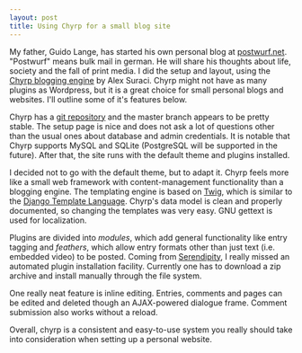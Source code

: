 ```yaml
---
layout: post
title: Using Chyrp for a small blog site
---
```

My father, Guido Lange, has started his own personal blog at
[postwurf.net][postwurf]. "Postwurf" means bulk mail in german.
He will share his thoughts about life,
society and the fall of print media. I did the setup and layout,
using the [Chyrp blogging engine][chyrp] by Alex Suraci. Chyrp might
not have as many plugins as Wordpress, but it is a great choice for
small personal blogs and websites. I'll outline some of it's
features below.

Chyrp has a [git repository][chyrp-git] and the master branch appears
to be pretty stable. The setup page is nice and does not ask a lot of
questions other than the usual ones about database and admin
credentials. It is notable that Chyrp supports MySQL and SQLite
(PostgreSQL will be supported in the future). After that, the site
runs with the default theme and plugins installed.

I decided not to go with the default theme, but to adapt it.
Chyrp feels more like a small web framework with content-management
functionality than a blogging engine. The templating engine is based
on [Twig][twig], which is similar to the [Django Template Language][DTL].
Chyrp's data model is clean and properly documented, so changing the templates was very easy.
GNU gettext is used for localization.

Plugins are divided into *modules*, which add general functionality like
entry tagging and *feathers*, which allow entry formats other than just
text (i.e. embedded video) to be posted.
Coming from [Serendipity][s9y], I really missed an automated plugin installation facility.
Currently one has to download a zip archive and install manually through the file system.

One really neat feature is inline editing. Entries, comments and pages
can be edited and deleted though an AJAX-powered dialogue
frame. Comment submission also works without a reload.

Overall, chyrp is a consistent and easy-to-use system you really should
take into consideration when setting up a personal website.

[postwurf]: http://postwurf.net "postwurf.net"
[chyrp]:  http://chyrp.net/ "chyrp homepage"
[chyrp-git]: http://github.com/vito/chyrp.git "chyrp git repository"
[twig]: http://www.twig-project.org/ "twig homepage"
[DTL]: http://docs.djangoproject.com/en/dev/topics/templates/ "Django Template Language documentation"
[s9y]: http://s9y.org "Serendipity homepage"
